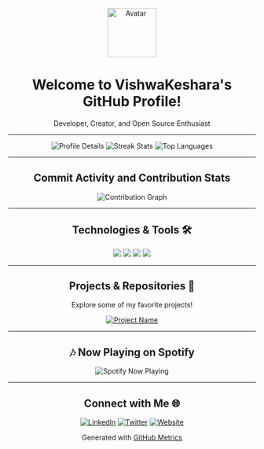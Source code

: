 <!-- Profile Header with Avatar -->
<div align="center">
  <img src="https://avatars.githubusercontent.com/u/YOUR_USER_ID?v=4" width="100" alt="Avatar">
  <h1>Welcome to VishwaKeshara's GitHub Profile!</h1>
  <p>Developer, Creator, and Open Source Enthusiast</p>
</div>

---

<!-- GitHub Metrics and Stats -->
<div align="center">
  <img src="https://github-profile-summary-cards.vercel.app/api/cards/profile-details?username=VishwaKeshara&theme=github_dark" alt="Profile Details">
  <img src="https://github-readme-streak-stats.herokuapp.com?user=VishwaKeshara&theme=github_dark" alt="Streak Stats">
  <img src="https://github-profile-summary-cards.vercel.app/api/cards/most-commit-language?username=VishwaKeshara&theme=github_dark" alt="Top Languages">
</div>

---

<!-- Activity and Contribution Chart -->
<div align="center">
  <h2>Commit Activity and Contribution Stats</h2>
  <img src="https://activity-graph.herokuapp.com/graph?username=VishwaKeshara&theme=github_dark&hide_border=true" alt="Contribution Graph">
</div>

---

<!-- Technologies and Tools -->
<h2 align="center">Technologies & Tools 🛠️</h2>
<p align="center">
  <img src="https://img.shields.io/badge/Code-JavaScript-informational?style=flat&logo=javascript&logoColor=white&color=yellow" />
  <img src="https://img.shields.io/badge/Code-Python-informational?style=flat&logo=python&logoColor=white&color=blue" />
  <img src="https://img.shields.io/badge/Tool-Docker-informational?style=flat&logo=docker&logoColor=white&color=cyan" />
  <img src="https://img.shields.io/badge/Tool-Git-informational?style=flat&logo=git&logoColor=white&color=orange" />
  <!-- Add more badges as needed -->
</p>

---

<!-- Projects Section -->
<h2 align="center">Projects & Repositories 🚀</h2>
<div align="center">
  <p>Explore some of my favorite projects!</p>
  <a href="https://github.com/VishwaKeshara/YOUR_PROJECT_NAME">
    <img src="https://github-readme-stats.vercel.app/api/pin/?username=VishwaKeshara&repo=YOUR_PROJECT_NAME&theme=github_dark" alt="Project Name">
  </a>
  <!-- Add more pinned repositories as needed -->
</div>

---

<!-- Spotify Now Playing Section -->
<h2 align="center">🎶 Now Playing on Spotify</h2>
<div align="center">
  <img src="https://spotify-github-profile.vercel.app/api/view?uid=YOUR_SPOTIFY_ID&cover_image=true&theme=default&bar_color=53b14f&bar_color_cover=true" alt="Spotify Now Playing">
</div>

---

<!-- Social Links -->
<h2 align="center">Connect with Me 🌐</h2>
<p align="center">
  <a href="https://linkedin.com/in/YOUR_LINKEDIN_USERNAME"><img src="https://img.shields.io/badge/LinkedIn-informational?style=flat&logo=linkedin&logoColor=white&color=0A66C2" alt="LinkedIn"></a>
  <a href="https://twitter.com/YOUR_TWITTER_USERNAME"><img src="https://img.shields.io/badge/Twitter-informational?style=flat&logo=twitter&logoColor=white&color=1DA1F2" alt="Twitter"></a>
  <a href="https://YOUR_WEBSITE_URL"><img src="https://img.shields.io/badge/Website-informational?style=flat&logo=google-chrome&logoColor=white&color=orange" alt="Website"></a>
  <!-- Add more social links as needed -->
</p>

<!-- Footer with GitHub Metrics Link -->
<div align="center">
  <p>Generated with <a href="https://metrics.lecoq.io/">GitHub Metrics</a></p>
</div>
